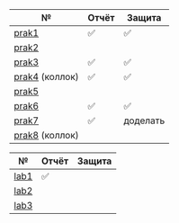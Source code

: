 
| №                                | Отчёт | Защита   |
| -------------------------------- | ----- | -------- |
| [prak1](prak1/prak1.md)          | ✅     | ✅        |
| [prak2](prak2/prak2.md)          |       |          |
| [prak3](prak3/prak3.md)          | ✅     | ✅        |
| [prak4](prak4/prak4.md) (коллок) | ✅     | ✅        |
| [prak5](prak5/prak5.md)          |       |          |
| [prak6](prak6/prak6.md)          | ✅     | ✅        |
| [prak7](prak7/prak7.md)          | ✅     | доделать |
| [prak8](prak8/prak8.md) (коллок) |       |          |

| №                    | Отчёт | Защита |
| -------------------- | ----- | ------ |
| [lab1](lab1/lab1.md) | ✅     |        |
| [lab2](lab2/lab2.md) |       |        |
| [lab3](lab3/lab3.md) |       |        |
